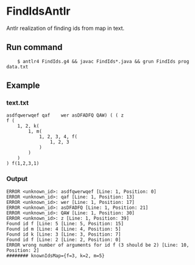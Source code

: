 # FindIdsAntlr
Antlr realization of finding ids from map in text.

## Run command
```
	$ antlr4 FindIds.g4 && javac FindIds*.java && grun FindIds prog data.txt
```

## Example
### text.txt
```
asdfqwerwqef qaf	wer	asDFADFQ QAW) ( ( z
f (
	1, 2, k(
		1, m(
			1, 2, 3, 4, f(
				1, 2, 3
			)
		)
	)
) f(1,2,3,1)
```
### Output
```
ERROR <unknown_id>: asdfqwerwqef [Line: 1, Position: 0]
ERROR <unknown_id>: qaf [Line: 1, Position: 13]
ERROR <unknown_id>: wer [Line: 1, Position: 17]
ERROR <unknown_id>: asDFADFQ [Line: 1, Position: 21]
ERROR <unknown_id>: QAW [Line: 1, Position: 30]
ERROR <unknown_id>: z [Line: 1, Position: 39]
Found id f [Line: 5 [Line: 5, Position: 15]
Found id m [Line: 4 [Line: 4, Position: 5]
Found id k [Line: 3 [Line: 3, Position: 7]
Found id f [Line: 2 [Line: 2, Position: 0]
ERROR wrong number of arguments for id f (3 should be 2) [Line: 10, Position: 2]
######## knownIdsMap={f=3, k=2, m=5}
```